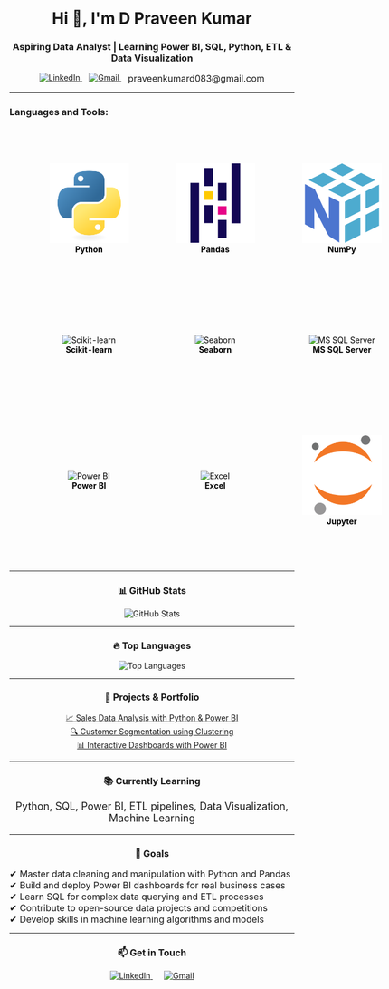 <h1 align="center">Hi 👋, I'm D Praveen Kumar</h1>
<h3 align="center">Aspiring Data Analyst | Learning Power BI, SQL, Python, ETL & Data Visualization</h3>

<p align="center">
  <a href="https://www.linkedin.com/in/praveen-kumar-869844200" target="_blank" rel="noreferrer">
    <img src="https://raw.githubusercontent.com/rahuldkjain/github-profile-readme-generator/master/src/images/icons/Social/linked-in-alt.svg" alt="LinkedIn" width="40" />
  </a>
  &nbsp;&nbsp;
  <a href="mailto:savithiri2580@gmail.com" target="_blank" rel="noreferrer">
    <img src="https://img.icons8.com/color/48/gmail-new.png" alt="Gmail" width="40" />
  </a>
  &nbsp;&nbsp;
  <span style="font-size: 16px; vertical-align: middle;">praveenkumard083@gmail.com</span>
</p>

---

<h3 align="left">Languages and Tools:</h3>

<p align="center">
<table align="center" style="margin:auto; border-collapse: separate; border-spacing: 60px 50px; table-layout: fixed; width: 960px;">
  <colgroup>
    <col style="width: 240px;">
    <col style="width: 240px;">
    <col style="width: 240px;">
    <col style="width: 240px;">
  </colgroup>

  <!-- Row 1 -->
  <tr align="center" valign="middle">
    <td style="padding: 15px 10px;">
      <a href="https://www.python.org" target="_blank" style="text-decoration:none; color:black;">
        <img src="https://raw.githubusercontent.com/devicons/devicon/master/icons/python/python-original.svg" alt="Python" width="140" height="140"/><br/><b>Python</b>
      </a>
    </td>
    <td style="padding: 15px 10px;">
      <a href="https://pandas.pydata.org/" target="_blank" style="text-decoration:none; color:black;">
        <img src="https://raw.githubusercontent.com/devicons/devicon/master/icons/pandas/pandas-original.svg" alt="Pandas" width="140" height="140"/><br/><b>Pandas</b>
      </a>
    </td>
    <td style="padding: 15px 10px;">
      <a href="https://numpy.org/" target="_blank" style="text-decoration:none; color:black;">
        <img src="https://raw.githubusercontent.com/devicons/devicon/master/icons/numpy/numpy-original.svg" alt="NumPy" width="140" height="140"/><br/><b>NumPy</b>
      </a>
    </td>
    <td style="padding: 15px 10px;">
      <a href="https://matplotlib.org/" target="_blank" style="text-decoration:none; color:black;">
        <img src="https://raw.githubusercontent.com/devicons/devicon/master/icons/matplotlib/matplotlib-original.svg" alt="Matplotlib" width="140" height="140"/><br/><b>Matplotlib</b>
      </a>
    </td>
  </tr>

  <!-- Row 2 -->
  <tr align="center" valign="middle">
    <td style="padding: 15px 10px;">
      <a href="https://scikit-learn.org/" target="_blank" style="text-decoration:none; color:black;">
        <img src="https://raw.githubusercontent.com/scikit-learn/scikit-learn/main/doc/logos/scikit-learn-logo-small.png" alt="Scikit-learn" width="140" height="140"/><br/><b>Scikit-learn</b>
      </a>
    </td>
    <td style="padding: 15px 10px;">
      <a href="https://seaborn.pydata.org/" target="_blank" style="text-decoration:none; color:black;">
        <img src="https://cdn-icons-png.flaticon.com/512/5968/5968872.png" alt="Seaborn" width="140" height="140"/><br/><b>Seaborn</b>
      </a>
    </td>
    <td style="padding: 15px 10px;">
      <a href="https://www.microsoft.com/en-us/sql-server" target="_blank" style="text-decoration:none; color:black;">
        <img src="https://www.svgrepo.com/show/303229/microsoft-sql-server-logo.svg" alt="MS SQL Server" width="140" height="140"/><br/><b>MS SQL Server</b>
      </a>
    </td>
    <td style="padding: 15px 10px;">
      <a href="https://www.mysql.com/" target="_blank" style="text-decoration:none; color:black;">
        <img src="https://raw.githubusercontent.com/devicons/devicon/master/icons/mysql/mysql-original-wordmark.svg" alt="MySQL" width="140" height="140"/><br/><b>MySQL</b>
      </a>
    </td>
  </tr>

  <!-- Row 3 -->
  <tr align="center" valign="middle">
    <td style="padding: 15px 10px;">
      <a href="https://powerbi.microsoft.com/" target="_blank" style="text-decoration:none; color:black;">
        <img src="https://img.icons8.com/color/48/power-bi.png" alt="Power BI" width="140" height="140"/><br/><b>Power BI</b>
      </a>
    </td>
    <td style="padding: 15px 10px;">
      <a href="https://www.microsoft.com/en-us/microsoft-365/excel" target="_blank" style="text-decoration:none; color:black;">
        <img src="https://img.icons8.com/color/48/microsoft-excel-2019--v1.png" alt="Excel" width="140" height="140"/><br/><b>Excel</b>
      </a>
    </td>
    <td style="padding: 15px 10px;">
      <a href="https://jupyter.org/" target="_blank" style="text-decoration:none; color:black;">
        <img src="https://raw.githubusercontent.com/devicons/devicon/master/icons/jupyter/jupyter-original.svg" alt="Jupyter" width="140" height="140"/><br/><b>Jupyter</b>
      </a>
    </td>
    <td style="padding: 15px 10px;">
      <a href="https://code.visualstudio.com/" target="_blank" style="text-decoration:none; color:black;">
        <img src="https://raw.githubusercontent.com/devicons/devicon/master/icons/vscode/vscode-original.svg" alt="VS Code" width="140" height="140"/><br/><b>VS Code</b>
      </a>
    </td>
  </tr>
</table>
</p>

---

<h3 align="center">📊 GitHub Stats</h3>
<p align="center">
  <img src="https://github-readme-stats.vercel.app/api?username=praveenkumard083&show_icons=true&theme=radical" alt="GitHub Stats" />
</p>

---

<h3 align="center">🔥 Top Languages</h3>
<p align="center">
  <img src="https://github-readme-stats.vercel.app/api/top-langs/?username=praveenkumard083&layout=compact&theme=radical" alt="Top Languages" />
</p>

---

<h3 align="center">🚀 Projects & Portfolio</h3>
<ul style="list-style-type:none; padding: 0; text-align:center;">
  <li><a href="https://github.com/praveenkumard083/Project-1" target="_blank">📈 Sales Data Analysis with Python & Power BI</a></li>
  <li><a href="https://github.com/praveenkumard083/Project-2" target="_blank">🔍 Customer Segmentation using Clustering</a></li>
  <li><a href="https://github.com/praveenkumard083/Project-3" target="_blank">📊 Interactive Dashboards with Power BI</a></li>
</ul>

---

<h3 align="center">📚 Currently Learning</h3>
<p align="center" style="font-size:18px;">
  Python, SQL, Power BI, ETL pipelines, Data Visualization, Machine Learning
</p>

---

<h3 align="center">🎯 Goals</h3>
<ul style="list-style-type:none; padding: 0; font-size:16px; max-width: 600px; margin:auto;">
  <li>✔ Master data cleaning and manipulation with Python and Pandas</li>
  <li>✔ Build and deploy Power BI dashboards for real business cases</li>
  <li>✔ Learn SQL for complex data querying and ETL processes</li>
  <li>✔ Contribute to open-source data projects and competitions</li>
  <li>✔ Develop skills in machine learning algorithms and models</li>
</ul>

---

<h3 align="center">📫 Get in Touch</h3>
<p align="center">
  <a href="https://www.linkedin.com/in/praveen-kumar-869844200" target="_blank" rel="noreferrer">
    <img src="https://raw.githubusercontent.com/rahuldkjain/github-profile-readme-generator/master/src/images/icons/Social/linked-in-alt.svg" alt="LinkedIn" width="40" />
  </a>
  &nbsp;&nbsp;&nbsp;&nbsp;
  <a href="mailto:praveenkumard083@gmail.com" target="_blank" rel="noreferrer">
    <img src="https://img.icons8.com/color/48/gmail-new.png" alt="Gmail" width="40" />
  </a>
</p>
